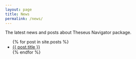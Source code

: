 ```yaml
---
layout: page
title: News
permalink: /news/
---
```


The latest news and posts about Theseus Navigator package.

<ul>
  {% for post in site.posts %}
    <li>
      <a href="{{ site.url }}{{ post.url }}">{{ post.title }}</a>
    </li>
  {% endfor %}
</ul>